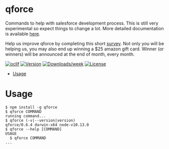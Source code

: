 qforce
=

Commands to help with salesforce development process. This is still very experimental so expect things to change a lot. More detailed documentation is available [here](https://qislam.github.io/qforce).

Help us improve qforce by completing this short [survey](https://forms.gle/DLLUeoYq9cbXQC2i8). Not only you will be helping us, you may also end up winning a $25 amazon gift card. Winner (or winners) will be announced at the end of month, every month.

[![oclif](https://img.shields.io/badge/cli-oclif-brightgreen.svg)](https://oclif.io)
[![Version](https://img.shields.io/npm/v/q.svg)](https://npmjs.org/package/q)
[![Downloads/week](https://img.shields.io/npm/dw/q.svg)](https://npmjs.org/package/q)
[![License](https://img.shields.io/npm/l/q.svg)](https://github.com/qislam/q/blob/master/package.json)

<!-- toc -->
* [Usage](#usage)
<!-- tocstop -->
# Usage
<!-- usage -->
```sh-session
$ npm install -g qforce
$ qforce COMMAND
running command...
$ qforce (-v|--version|version)
qforce/0.6.4 darwin-x64 node-v10.13.0
$ qforce --help [COMMAND]
USAGE
  $ qforce COMMAND
...
```
<!-- usagestop -->
